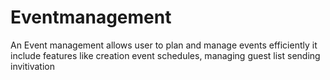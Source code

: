 # Eventmanagement
An Event management allows user to plan and manage events efficiently it include features like creation event schedules, managing guest list sending invitivation 

